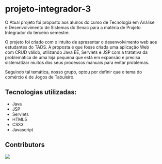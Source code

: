 # projeto-integrador-3

O Atual projeto foi proposto aos alunos do curso de Tecnologia em Análise e Desenvolvimento de Sistemas do Senac para a matéria de Projeto Integrador do terceiro semestre. 

O projeto foi criado com o intuito de apresentar o desenvolvimento web aos estudantes do TADS. A proposta é que fosse criada uma aplicação Web com CRUD válido, utilizando Java EE, Servlets e JSP com a tratativa da problemática de uma loja pequena que está em expansão e precisa sistematizar muitos dos seus processos manuais para evitar problemas. 

Seguindo tal temática, nosso grupo, optou por definir que o tema do comércio é de Jogos de Tabuleiro.

## Tecnologias utilizadas:
- Java
- JSP
- Servlets
- HTML5
- CSS3
- Javascript

## Contributors
<a href="https://github.com/arthursakemi/projeto-integrador-3/graphs/contributors">
  <img src="https://contributors-img.web.app/image?repo=arthursakemi/projeto-integrador-3" />
</a>
